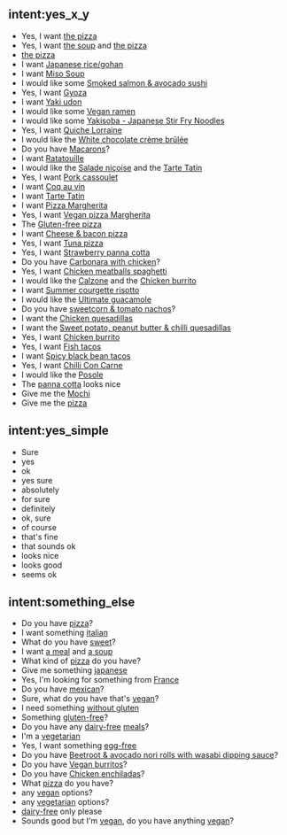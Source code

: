 ## intent:yes_x_y
- Yes, I want [the pizza](order_item)
- Yes, I want [the soup](order_item) and [the pizza](order_item)
- [the pizza](order_item)
- I want [Japanese rice/gohan](order_item)
- I want [Miso Soup](order_item)
- I would like some [Smoked salmon & avocado sushi](order_item)
- Yes, I want [Gyoza](order_item)
- I want [Yaki udon](order_item)
- I would like some [Vegan ramen](order_item)
- I would like some [Yakisoba - Japanese Stir Fry Noodles](order_item)
- Yes, I want [Quiche Lorraine](order_item)
- I would like the [White chocolate crème brûlée](order_item)
- Do you have [Macarons](order_item)?
- I want [Ratatouille](order_item)
- I would like the [Salade niçoise](order_item) and the [Tarte Tatin](order_item)
- Yes, I want [Pork cassoulet](order_item)
- I want [Coq au vin](order_item)
- I want [Tarte Tatin](order_item)
- I want [Pizza Margherita](order_item)
- Yes, I want [Vegan pizza Margherita](order_item)
- The [Gluten-free pizza](order_item)
- I want [Cheese & bacon pizza](order_item)
- Yes, I want [Tuna pizza](order_item)
- Yes, I want [Strawberry panna cotta](order_item)
- Do you have [Carbonara with chicken](order_item)?
- Yes, I want [Chicken meatballs spaghetti](order_item)
- I would like the [Calzone](order_item) and the [Chicken burrito](order_item)
- I want [Summer courgette risotto](order_item)
- I would like the [Ultimate guacamole](order_item)
- Do you have [sweetcorn & tomato nachos](order_item)?
- I want the [Chicken quesadillas](order_item)
- I want the [Sweet potato, peanut butter & chilli quesadillas](order_item)
- Yes, I want [Chicken burrito](order_item)
- Yes, I want [Fish tacos](order_item)
- I want [Spicy black bean tacos](order_item)
- Yes, I want [Chilli Con Carne](order_item)
- I would like the [Posole](order_item)
- The [panna cotta](order_item) looks nice
- Give me the [Mochi](order_item)
- Give me the [pizza](order_item)

## intent:yes_simple
- Sure
- yes
- ok
- yes sure
- absolutely
- for sure
- definitely
- ok, sure
- of course
- that's fine
- that sounds ok
- looks nice
- looks good
- seems ok

## intent:something_else
- Do you have [pizza](order_item)?
- I want something [italian](order_item)
- What do you have [sweet](order_item)?
- I want [a meal](order_item) and [a soup](order_item)
- What kind of [pizza](order_item) do you have?
- Give me something [japanese](order_item)
- Yes, I'm looking for something from [France](order_item)
- Do you have [mexican](order_item)?
- Sure, what do you have that's [vegan](order_item)?
- I need something [without gluten](order_item)
- Something [gluten-free](order_item)?
- Do you have any [dairy-free](order_item) [meals](order_item)?
- I'm a [vegetarian](order_item)
- Yes, I want something [egg-free](order_item)
- Do you have [Beetroot & avocado nori rolls with wasabi dipping sauce](order_item)?
- Do you have [Vegan burritos](order_item)?
- Do you have [Chicken enchiladas](order_item)?
- What [pizza](order_item) do you have?
- any [vegan](order_item) options?
- any [vegetarian](order_item) options?
- [dairy-free](order_item) only please
- Sounds good but I'm [vegan](order_item), do you have anything [vegan](order_item)?
